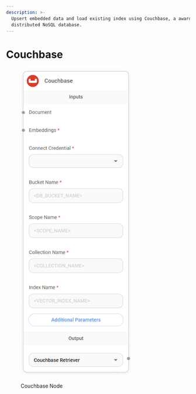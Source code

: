 ```yaml
---
description: >-
  Upsert embedded data and load existing index using Couchbase, a award-winning
  distributed NoSQL database.
---
```


# Couchbase

<figure><img src="../../../.gitbook/assets/image (157).png" alt="" width="302"><figcaption><p>Couchbase Node</p></figcaption></figure>
